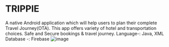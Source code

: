 # TRIPPIE
A native Android application which will help users to plan their complete Travel Journey(OTA). 
This app offers variety of hotel and transportation choices. Safe and Secure bookings & travel journey.
Language-: Java, XML
Database -: Firebase
![image](https://user-images.githubusercontent.com/61901683/117016237-21052780-ad10-11eb-9419-1a32b4b01a8c.png)

